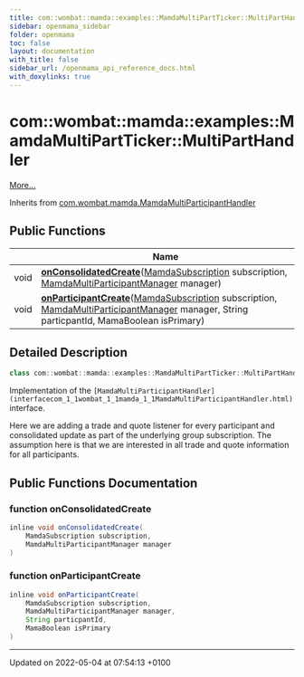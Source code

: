 ```yaml
---
title: com::wombat::mamda::examples::MamdaMultiPartTicker::MultiPartHandler
sidebar: openmama_sidebar
folder: openmama
toc: false
layout: documentation
with_title: false
sidebar_url: /openmama_api_reference_docs.html
with_doxylinks: true
---
```


# com::wombat::mamda::examples::MamdaMultiPartTicker::MultiPartHandler



 [More...](#detailed-description)

Inherits from [com.wombat.mamda.MamdaMultiParticipantHandler](interfacecom_1_1wombat_1_1mamda_1_1MamdaMultiParticipantHandler.html)

## Public Functions

|                | Name           |
| -------------- | -------------- |
| void | **[onConsolidatedCreate](classcom_1_1wombat_1_1mamda_1_1examples_1_1MamdaMultiPartTicker_1_1MultiPartHandler.html#function-onconsolidatedcreate)**([MamdaSubscription](classcom_1_1wombat_1_1mamda_1_1MamdaSubscription.html) subscription, [MamdaMultiParticipantManager](classcom_1_1wombat_1_1mamda_1_1MamdaMultiParticipantManager.html) manager) |
| void | **[onParticipantCreate](classcom_1_1wombat_1_1mamda_1_1examples_1_1MamdaMultiPartTicker_1_1MultiPartHandler.html#function-onparticipantcreate)**([MamdaSubscription](classcom_1_1wombat_1_1mamda_1_1MamdaSubscription.html) subscription, [MamdaMultiParticipantManager](classcom_1_1wombat_1_1mamda_1_1MamdaMultiParticipantManager.html) manager, String particpantId, MamaBoolean isPrimary) |

## Detailed Description

```java
class com::wombat::mamda::examples::MamdaMultiPartTicker::MultiPartHandler;
```


Implementation of the `[MamdaMultiParticipantHandler](interfacecom_1_1wombat_1_1mamda_1_1MamdaMultiParticipantHandler.html)` interface.

Here we are adding a trade and quote listener for every participant and consolidated update as part of the underlying group subscription. The assumption here is that we are interested in all trade and quote information for all participants. 

## Public Functions Documentation

### function onConsolidatedCreate

```java
inline void onConsolidatedCreate(
    MamdaSubscription subscription,
    MamdaMultiParticipantManager manager
)
```


### function onParticipantCreate

```java
inline void onParticipantCreate(
    MamdaSubscription subscription,
    MamdaMultiParticipantManager manager,
    String particpantId,
    MamaBoolean isPrimary
)
```


-------------------------------

Updated on 2022-05-04 at 07:54:13 +0100